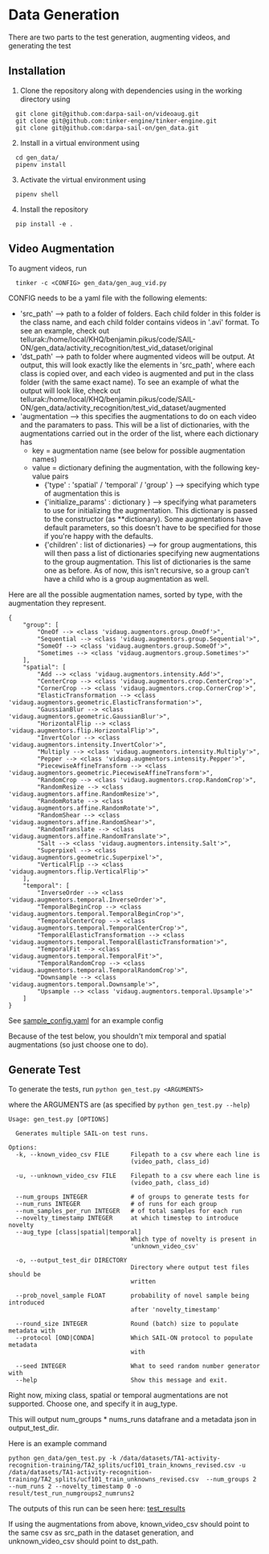 # Data Generation

There are two parts to the test generation, augmenting videos, and generating the test

## Installation

1. Clone the repository along with dependencies using in the working directory using
  ```
    git clone git@github.com:darpa-sail-on/videoaug.git
    git clone git@github.com:tinker-engine/tinker-engine.git
    git clone git@github.com:darpa-sail-on/gen_data.git
  ```

2. Install in a virtual environment using
  ```
    cd gen_data/
    pipenv install
  ```

3. Activate the virtual environment using
  ```
    pipenv shell
  ```

4. Install the repository
  ```
    pip install -e .
  ```


## Video Augmentation

To augment videos, run
  ```
    tinker -c <CONFIG> gen_data/gen_aug_vid.py
  ```

CONFIG needs to be a yaml file with the following elements:

* 'src_path' --> path to a folder of folders. Each child folder in this folder
is the class name, and each child folder contains videos in '.avi' format.
To see an example, check out tellurak:/home/local/KHQ/benjamin.pikus/code/SAIL-ON/gen_data/activity_recognition/test_vid_dataset/original
* 'dst_path' --> path to folder where augmented videos will be output. At output, this will
look exactly like the elements in 'src_path', where each class is copied over, and each video
is augmented and put in the class folder (with the same exact name).
To see an example of what the output will look like, check out tellurak:/home/local/KHQ/benjamin.pikus/code/SAIL-ON/gen_data/activity_recognition/test_vid_dataset/augmented
* 'augmentation --> this specifies the augmentations to do on each video and the paramaters to pass. This will be a list of dictionaries, with the augmentations carried out in the order of the list, where each dictionary has
  * key = augmentation name (see below for possible augmentation names)
  * value = dictionary defining the augmentation, with the following key-value pairs
    * {'type' : 'spatial' / 'temporal' / 'group' } --> specifying which type of augmentation this is
    * {'initialize_params' : dictionary } --> specifying what parameters to use for initializing the augmentation. This dictionary is passed to the constructor (as \*\*dictionary). Some augmentations have default parameters, so this doesn't have to be specified for those if you're happy with the defaults.
    * {'children' : list of dictionaries} --> for group augmentations, this will then pass a list of dictionaries specifying new augmentations to the group augmentation. This list of dictionaries is the same one as before. As of now, this isn't recursive, so a group can't have a child who is a group augmentation as well.

Here are all the possible augmentation names, sorted by type, with the augmentation they represent.

```
{
    "group": [
        "OneOf --> <class 'vidaug.augmentors.group.OneOf'>",
        "Sequential --> <class 'vidaug.augmentors.group.Sequential'>",
        "SomeOf --> <class 'vidaug.augmentors.group.SomeOf'>",
        "Sometimes --> <class 'vidaug.augmentors.group.Sometimes'>"
    ],
    "spatial": [
        "Add --> <class 'vidaug.augmentors.intensity.Add'>",
        "CenterCrop --> <class 'vidaug.augmentors.crop.CenterCrop'>",
        "CornerCrop --> <class 'vidaug.augmentors.crop.CornerCrop'>",
        "ElasticTransformation --> <class 'vidaug.augmentors.geometric.ElasticTransformation'>",
        "GaussianBlur --> <class 'vidaug.augmentors.geometric.GaussianBlur'>",
        "HorizontalFlip --> <class 'vidaug.augmentors.flip.HorizontalFlip'>",
        "InvertColor --> <class 'vidaug.augmentors.intensity.InvertColor'>",
        "Multiply --> <class 'vidaug.augmentors.intensity.Multiply'>",
        "Pepper --> <class 'vidaug.augmentors.intensity.Pepper'>",
        "PiecewiseAffineTransform --> <class 'vidaug.augmentors.geometric.PiecewiseAffineTransform'>",
        "RandomCrop --> <class 'vidaug.augmentors.crop.RandomCrop'>",
        "RandomResize --> <class 'vidaug.augmentors.affine.RandomResize'>",
        "RandomRotate --> <class 'vidaug.augmentors.affine.RandomRotate'>",
        "RandomShear --> <class 'vidaug.augmentors.affine.RandomShear'>",
        "RandomTranslate --> <class 'vidaug.augmentors.affine.RandomTranslate'>",
        "Salt --> <class 'vidaug.augmentors.intensity.Salt'>",
        "Superpixel --> <class 'vidaug.augmentors.geometric.Superpixel'>",
        "VerticalFlip --> <class 'vidaug.augmentors.flip.VerticalFlip'>"
    ],
    "temporal": [
        "InverseOrder --> <class 'vidaug.augmentors.temporal.InverseOrder'>",
        "TemporalBeginCrop --> <class 'vidaug.augmentors.temporal.TemporalBeginCrop'>",
        "TemporalCenterCrop --> <class 'vidaug.augmentors.temporal.TemporalCenterCrop'>",
        "TemporalElasticTransformation --> <class 'vidaug.augmentors.temporal.TemporalElasticTransformation'>",
        "TemporalFit --> <class 'vidaug.augmentors.temporal.TemporalFit'>",
        "TemporalRandomCrop --> <class 'vidaug.augmentors.temporal.TemporalRandomCrop'>",
        "Downsample --> <class 'vidaug.augmentors.temporal.Downsample'>",
        "Upsample --> <class 'vidaug.augmentors.temporal.Upsample'>"
    ]
}
```

See [sample_config.yaml](configs/sample_config.yaml) for an example config

Because of the test below, you shouldn't mix temporal and spatial augmentations (so just choose one to do).

## Generate Test

To generate the tests, run
`python gen_test.py <ARGUMENTS>`

where the ARGUMENTS are (as specified by `python gen_test.py --help`)

```
Usage: gen_test.py [OPTIONS]

  Generates multiple SAIL-on test runs.

Options:
  -k, --known_video_csv FILE      Filepath to a csv where each line is
                                  (video_path, class_id)

  -u, --unknown_video_csv FILE    Filepath to a csv where each line is
                                  (video_path, class_id)

  --num_groups INTEGER            # of groups to generate tests for
  --num_runs INTEGER              # of runs for each group
  --num_samples_per_run INTEGER   # of total samples for each run
  --novelty_timestamp INTEGER     at which timestep to introduce novelty
  --aug_type [class|spatial|temporal]
                                  Which type of novelty is present in
                                  'unknown_video_csv'

  -o, --output_test_dir DIRECTORY
                                  Directory where output test files should be
                                  written

  --prob_novel_sample FLOAT       probability of novel sample being introduced
                                  after 'novelty_timestamp'

  --round_size INTEGER            Round (batch) size to populate metadata with
  --protocol [OND|CONDA]          Which SAIL-ON protocol to populate metadata
                                  with

  --seed INTEGER                  What to seed random number generator with
  --help                          Show this message and exit.
```

Right now, mixing class, spatial or temporal augmentations are not supported. Choose one, and specify it in aug_type.

This will output num_groups * nums_runs datafrane and a metadata json in output_test_dir.

Here is an example command
```
python gen_data/gen_test.py -k /data/datasets/TA1-activity-recognition-training/TA2_splits/ucf101_train_knowns_revised.csv -u /data/datasets/TA1-activity-recognition-training/TA2_splits/ucf101_train_unknowns_revised.csv  --num_groups 2 --num_runs 2 --novelty_timestamp 0 -o result/test_run_numgroups2_numruns2
```

The outputs of this run can be seen here: [test_results](result/test_run_numgroups2_numruns2)

If using the augmentations from above, known_video_csv should point to the same csv as src_path in the dataset generation, and unknown_video_csv should point to dst_path.
